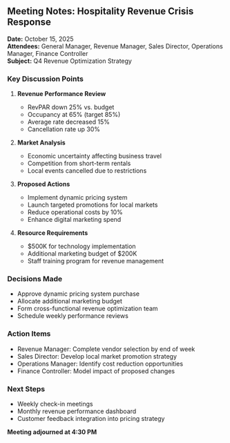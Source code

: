 ## Meeting Notes: Hospitality Revenue Crisis Response

**Date:** October 15, 2025  
**Attendees:** General Manager, Revenue Manager, Sales Director, Operations Manager, Finance Controller  
**Subject:** Q4 Revenue Optimization Strategy  

### Key Discussion Points

1. **Revenue Performance Review**
   - RevPAR down 25% vs. budget
   - Occupancy at 65% (target 85%)
   - Average rate decreased 15%
   - Cancellation rate up 30%

2. **Market Analysis**
   - Economic uncertainty affecting business travel
   - Competition from short-term rentals
   - Local events cancelled due to restrictions

3. **Proposed Actions**
   - Implement dynamic pricing system
   - Launch targeted promotions for local markets
   - Reduce operational costs by 10%
   - Enhance digital marketing spend

4. **Resource Requirements**
   - $500K for technology implementation
   - Additional marketing budget of $200K
   - Staff training program for revenue management

### Decisions Made

- Approve dynamic pricing system purchase
- Allocate additional marketing budget
- Form cross-functional revenue optimization team
- Schedule weekly performance reviews

### Action Items

- Revenue Manager: Complete vendor selection by end of week
- Sales Director: Develop local market promotion strategy
- Operations Manager: Identify cost reduction opportunities
- Finance Controller: Model impact of proposed changes

### Next Steps

- Weekly check-in meetings
- Monthly revenue performance dashboard
- Customer feedback integration into pricing strategy

**Meeting adjourned at 4:30 PM**